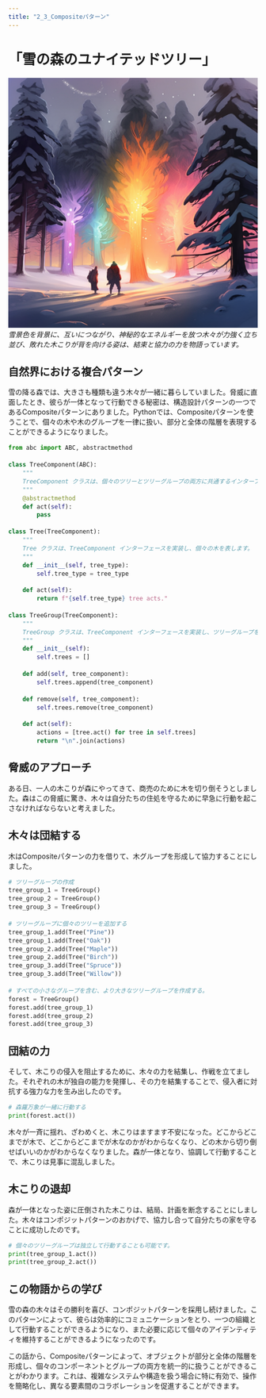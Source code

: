 ```yaml
---
title: "2_3_Compositeパターン"
---
```


# 「雪の森のユナイテッドツリー」

![](/images/20230327_gof/A_group_of_trees_interconnected_and_glowing_with_a_myste.png)
*雪景色を背景に、互いにつながり、神秘的なエネルギーを放つ木々が力強く立ち並び、敗れた木こりが背を向ける姿は、結束と協力の力を物語っています。*

## 自然界における複合パターン

雪の降る森では、大きさも種類も違う木々が一緒に暮らしていました。脅威に直面したとき、彼らが一体となって行動できる秘密は、構造設計パターンの一つであるCompositeパターンにありました。Pythonでは、Compositeパターンを使うことで、個々の木や木のグループを一律に扱い、部分と全体の階層を表現することができるようになりました。

```python
from abc import ABC, abstractmethod

class TreeComponent(ABC):
    """
    TreeComponent クラスは、個々のツリーとツリーグループの両方に共通するインターフェイスを定義しています。
    """
    @abstractmethod
    def act(self):
        pass

class Tree(TreeComponent):
    """
    Tree クラスは、TreeComponent インターフェースを実装し、個々の木を表します。
    """
    def __init__(self, tree_type):
        self.tree_type = tree_type

    def act(self):
        return f"{self.tree_type} tree acts."

class TreeGroup(TreeComponent):
    """
    TreeGroup クラスは、TreeComponent インターフェースを実装し、ツリーグループを表します。
    """
    def __init__(self):
        self.trees = []

    def add(self, tree_component):
        self.trees.append(tree_component)

    def remove(self, tree_component):
        self.trees.remove(tree_component)

    def act(self):
        actions = [tree.act() for tree in self.trees]
        return "\n".join(actions)
```

## 脅威のアプローチ

ある日、一人の木こりが森にやってきて、商売のために木を切り倒そうとしました。森はこの脅威に驚き、木々は自分たちの住処を守るために早急に行動を起こさなければならないと考えました。

## 木々は団結する

木はCompositeパターンの力を借りて、木グループを形成して協力することにしました。

```python
# ツリーグループの作成
tree_group_1 = TreeGroup()
tree_group_2 = TreeGroup()
tree_group_3 = TreeGroup()

# ツリーグループに個々のツリーを追加する
tree_group_1.add(Tree("Pine"))
tree_group_1.add(Tree("Oak"))
tree_group_2.add(Tree("Maple"))
tree_group_2.add(Tree("Birch"))
tree_group_3.add(Tree("Spruce"))
tree_group_3.add(Tree("Willow"))

# すべての小さなグループを含む、より大きなツリーグループを作成する。
forest = TreeGroup()
forest.add(tree_group_1)
forest.add(tree_group_2)
forest.add(tree_group_3)
```

## 団結の力

そして、木こりの侵入を阻止するために、木々の力を結集し、作戦を立てました。それぞれの木が独自の能力を発揮し、その力を結集することで、侵入者に対抗する強力な力を生み出したのです。

```python
# 森羅万象が一緒に行動する
print(forest.act())
```

木々が一斉に揺れ、ざわめくと、木こりはますます不安になった。どこからどこまでが木で、どこからどこまでが木なのかがわからなくなり、どの木から切り倒せばいいのかがわからなくなりました。森が一体となり、協調して行動することで、木こりは見事に混乱しました。

## 木こりの退却

森が一体となった姿に圧倒された木こりは、結局、計画を断念することにしました。木々はコンポジットパターンのおかげで、協力し合って自分たちの家を守ることに成功したのです。

```python
# 個々のツリーグループは独立して行動することも可能です。
print(tree_group_1.act())
print(tree_group_2.act())
```

## この物語からの学び
雪の森の木々はその勝利を喜び、コンポジットパターンを採用し続けました。このパターンによって、彼らは効率的にコミュニケーションをとり、一つの組織として行動することができるようになり、また必要に応じて個々のアイデンティティを維持することができるようになったのです。

この話から、Compositeパターンによって、オブジェクトが部分と全体の階層を形成し、個々のコンポーネントとグループの両方を統一的に扱うことができることがわかります。これは、複雑なシステムや構造を扱う場合に特に有効で、操作を簡略化し、異なる要素間のコラボレーションを促進することができます。
